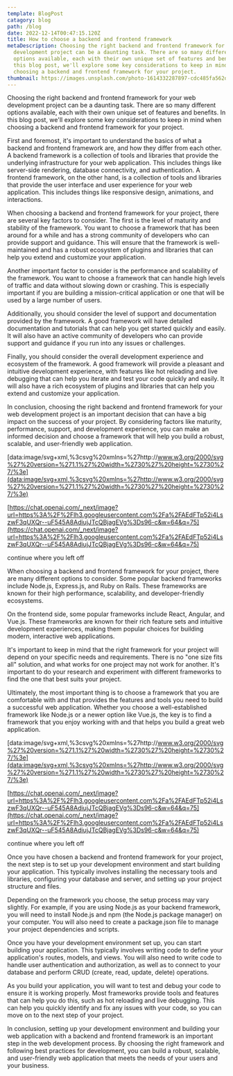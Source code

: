 ```yaml
---
template: BlogPost
catagory: blog
path: /blog
date: 2022-12-14T00:47:15.120Z
title: How to choose a backend and frontend framework
metaDescription: Choosing the right backend and frontend framework for your web
  development project can be a daunting task. There are so many different
  options available, each with their own unique set of features and benefits. In
  this blog post, we'll explore some key considerations to keep in mind when
  choosing a backend and frontend framework for your project.
thumbnail: https://images.unsplash.com/photo-1614332287897-cdc485fa562d?ixlib=rb-4.0.3&ixid=MnwxMjA3fDB8MHxwaG90by1wYWdlfHx8fGVufDB8fHx8&auto=format&fit=crop&w=1170&q=80
---
```

<!--StartFragment-->

Choosing the right backend and frontend framework for your web development project can be a daunting task. There are so many different options available, each with their own unique set of features and benefits. In this blog post, we'll explore some key considerations to keep in mind when choosing a backend and frontend framework for your project.

First and foremost, it's important to understand the basics of what a backend and frontend framework are, and how they differ from each other. A backend framework is a collection of tools and libraries that provide the underlying infrastructure for your web application. This includes things like server-side rendering, database connectivity, and authentication. A frontend framework, on the other hand, is a collection of tools and libraries that provide the user interface and user experience for your web application. This includes things like responsive design, animations, and interactions.

When choosing a backend and frontend framework for your project, there are several key factors to consider. The first is the level of maturity and stability of the framework. You want to choose a framework that has been around for a while and has a strong community of developers who can provide support and guidance. This will ensure that the framework is well-maintained and has a robust ecosystem of plugins and libraries that can help you extend and customize your application.

Another important factor to consider is the performance and scalability of the framework. You want to choose a framework that can handle high levels of traffic and data without slowing down or crashing. This is especially important if you are building a mission-critical application or one that will be used by a large number of users.

Additionally, you should consider the level of support and documentation provided by the framework. A good framework will have detailed documentation and tutorials that can help you get started quickly and easily. It will also have an active community of developers who can provide support and guidance if you run into any issues or challenges.

Finally, you should consider the overall development experience and ecosystem of the framework. A good framework will provide a pleasant and intuitive development experience, with features like hot reloading and live debugging that can help you iterate and test your code quickly and easily. It will also have a rich ecosystem of plugins and libraries that can help you extend and customize your application.

In conclusion, choosing the right backend and frontend framework for your web development project is an important decision that can have a big impact on the success of your project. By considering factors like maturity, performance, support, and development experience, you can make an informed decision and choose a framework that will help you build a robust, scalable, and user-friendly web application.

\[data:image/svg+xml,%3csvg%20xmlns=%27http://www.w3.org/2000/svg%27%20version=%271.1%27%20width=%2730%27%20height=%2730%27/%3e](data:image/svg+xml,%3csvg%20xmlns=%27http://www.w3.org/2000/svg%27%20version=%271.1%27%20width=%2730%27%20height=%2730%27/%3e)

[](https://chat.openai.com/_next/image?url=https%3A%2F%2Flh3.googleusercontent.com%2Fa%2FAEdFTp52i4LszwF3qUXQr--uF545A8AdiujJTcQBjagEVg%3Ds96-c&w=64&q=75)[https://chat.openai.com/_next/image?url=https%3A%2F%2Flh3.googleusercontent.com%2Fa%2FAEdFTp52i4LszwF3qUXQr--uF545A8AdiujJTcQBjagEVg%3Ds96-c&w=64&q=75](https://chat.openai.com/_next/image?url=https%3A%2F%2Flh3.googleusercontent.com%2Fa%2FAEdFTp52i4LszwF3qUXQr--uF545A8AdiujJTcQBjagEVg%3Ds96-c&w=64&q=75)

continue where you left off

When choosing a backend and frontend framework for your project, there are many different options to consider. Some popular backend frameworks include Node.js, Express.js, and Ruby on Rails. These frameworks are known for their high performance, scalability, and developer-friendly ecosystems.

On the frontend side, some popular frameworks include React, Angular, and Vue.js. These frameworks are known for their rich feature sets and intuitive development experiences, making them popular choices for building modern, interactive web applications.

It's important to keep in mind that the right framework for your project will depend on your specific needs and requirements. There is no "one size fits all" solution, and what works for one project may not work for another. It's important to do your research and experiment with different frameworks to find the one that best suits your project.

Ultimately, the most important thing is to choose a framework that you are comfortable with and that provides the features and tools you need to build a successful web application. Whether you choose a well-established framework like Node.js or a newer option like Vue.js, the key is to find a framework that you enjoy working with and that helps you build a great web application.

\[data:image/svg+xml,%3csvg%20xmlns=%27http://www.w3.org/2000/svg%27%20version=%271.1%27%20width=%2730%27%20height=%2730%27/%3e](data:image/svg+xml,%3csvg%20xmlns=%27http://www.w3.org/2000/svg%27%20version=%271.1%27%20width=%2730%27%20height=%2730%27/%3e)

[](https://chat.openai.com/_next/image?url=https%3A%2F%2Flh3.googleusercontent.com%2Fa%2FAEdFTp52i4LszwF3qUXQr--uF545A8AdiujJTcQBjagEVg%3Ds96-c&w=64&q=75)[https://chat.openai.com/_next/image?url=https%3A%2F%2Flh3.googleusercontent.com%2Fa%2FAEdFTp52i4LszwF3qUXQr--uF545A8AdiujJTcQBjagEVg%3Ds96-c&w=64&q=75](https://chat.openai.com/_next/image?url=https%3A%2F%2Flh3.googleusercontent.com%2Fa%2FAEdFTp52i4LszwF3qUXQr--uF545A8AdiujJTcQBjagEVg%3Ds96-c&w=64&q=75)

continue where you left off

Once you have chosen a backend and frontend framework for your project, the next step is to set up your development environment and start building your application. This typically involves installing the necessary tools and libraries, configuring your database and server, and setting up your project structure and files.

Depending on the framework you choose, the setup process may vary slightly. For example, if you are using Node.js as your backend framework, you will need to install Node.js and npm (the Node.js package manager) on your computer. You will also need to create a package.json file to manage your project dependencies and scripts.

Once you have your development environment set up, you can start building your application. This typically involves writing code to define your application's routes, models, and views. You will also need to write code to handle user authentication and authorization, as well as to connect to your database and perform CRUD (create, read, update, delete) operations.

As you build your application, you will want to test and debug your code to ensure it is working properly. Most frameworks provide tools and features that can help you do this, such as hot reloading and live debugging. This can help you quickly identify and fix any issues with your code, so you can move on to the next step of your project.

In conclusion, setting up your development environment and building your web application with a backend and frontend framework is an important step in the web development process. By choosing the right framework and following best practices for development, you can build a robust, scalable, and user-friendly web application that meets the needs of your users and your business.

<!--EndFragment-->